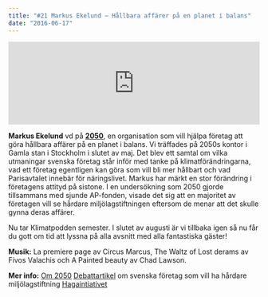 ```yaml
---
title: "#21 Markus Ekelund – Hållbara affärer på en planet i balans"
date: "2016-06-17"
---
```


<iframe src="https://w.soundcloud.com/player/?url=https%3A//api.soundcloud.com/tracks/269554453&amp;color=ff5500&amp;amp;auto_play=false&amp;amp;hide_related=false&amp;show_comments=true&amp;show_user=true&amp;show_reposts=false&amp;visual=false&amp;show_artwork=false" width="100%" height="166" frameborder="no" scrolling="no"></iframe>

**Markus Ekelund** vd på **[2050](https://www.2050.se/)**, en organisation som vill hjälpa företag att göra hållbara affärer på en planet i balans. Vi träffades på 2050s kontor i Gamla stan i Stockholm i slutet av maj. Det blev ett samtal om vilka utmaningar svenska företag står inför med tanke på klimatförändringarna, vad ett företag egentligen kan göra som vill bli mer hållbart och vad Parisavtalet innebär för näringslivet. Markus har märkt en stor förändring i företagens attityd på sistone. I en undersökning som 2050 gjorde tillsammans med sjunde AP-fonden, visade det sig att en majoritet av företagen vill se hårdare miljölagstiftningen eftersom de menar att det skulle gynna deras affärer.

Nu tar Klimatpodden semester. I slutet av augusti är vi tillbaka igen så nu får du gott om tid att lyssna på alla avsnitt med alla fantastiska gäster!

**Musik:** La premiere page av Circus Marcus, The Waltz of Lost derams av Fivos Valachis och A Painted beauty av Chad Lawson.

**Mer info:** [Om 2050](https://www.2050.se/) [Debattartikel](http://www.svd.se/svenska-foretag-vill-se-tuffare-miljolagstiftning) om svenska företag som vill ha hårdare miljölagstiftning [Hagaintiativet](http://hagainitiativet.se/)
